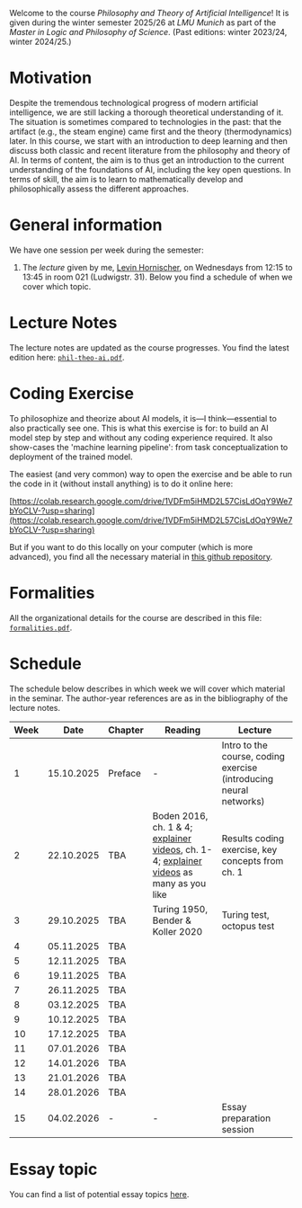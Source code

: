 Welcome to the course _Philosophy and Theory of Artificial Intelligence_! It is given during the winter semester 2025/26 at _LMU Munich_ as part of the _Master in Logic and Philosophy of Science_. (Past editions: winter 2023/24, winter 2024/25.)

# Motivation 

Despite the tremendous technological progress of modern artificial intelligence, we are still lacking a thorough theoretical understanding of it. The situation is sometimes compared to technologies in the past: that the artifact (e.g., the steam engine) came first and the theory (thermodynamics) later. In this course, we start with an introduction to deep learning and then discuss both classic and recent literature from the philosophy and theory of AI. In terms of content, the aim is to thus get an introduction to the current understanding of the foundations of AI, including the key open questions. In terms of skill, the aim is to learn to mathematically develop and philosophically assess the different approaches.

# General information

We have one session per week during the semester:

1. The _lecture_ given by me, [Levin Hornischer](https://www.mcmp.philosophie.uni-muenchen.de/people/faculty/hornischer_levin/index.html), on Wednesdays from 12:15 to 13:45 in room 021 (Ludwigstr. 31). Below you find a schedule of when we cover which topic. 


# Lecture Notes

The lecture notes are updated as the course progresses. You find the latest edition here: [`phil-theo-ai.pdf`](phil-theo-ai.pdf).


# Coding Exercise

To philosophize and theorize about AI models, it is—I think—essential to also practically see one. This is what this exercise is for: to build an AI model step by step and without any coding experience required. It also show-cases the 'machine learning pipeline': from task conceptualization to deployment of the trained model.

The easiest (and very common) way to open the exercise and be able to run the code in it (without install anything) is to do it online here:

[https://colab.research.google.com/drive/1VDFm5iHMD2L57CisLdOqY9We7bYoCLV-?usp=sharing](https://colab.research.google.com/drive/1VDFm5iHMD2L57CisLdOqY9We7bYoCLV-?usp=sharing)

But if you want to do this locally on your computer (which is more advanced), you find all the necessary material in [this github repository](https://github.com/LevinHornischer/PhilTheoAI/tree/main/CodingExercise).


# Formalities

All the organizational details for the course are described in this file: [`formalities.pdf`](formalities.pdf).


# Schedule

The schedule below describes in which week we will cover which material in the seminar. The author-year references are as in the bibliography of the lecture notes.


Week | Date       | Chapter | Reading | Lecture 
---  | ---        | ---     | ---     | --- 
 1   | 15.10.2025 | Preface | -       | Intro to the course, coding exercise (introducing neural networks)
 2   | 22.10.2025 | TBA     | Boden 2016, ch. 1 & 4; [explainer videos](https://www.youtube.com/playlist?list=PLZHQObOWTQDNU6R1_67000Dx_ZCJB-3pi), ch. 1-4; [explainer videos](https://www.youtube.com/watch?v=GvYYFloV0aA&list=PL8dPuuaLjXtO65LeD2p4_Sb5XQ51par_b&index=3) as many as you like  | Results coding exercise, key concepts from ch. 1 
 3   | 29.10.2025 | TBA     | Turing 1950, Bender & Koller 2020 | Turing test, octopus test
 4   | 05.11.2025 | TBA     |         |
 5   | 12.11.2025 | TBA     |         |
 6   | 19.11.2025 | TBA     |         |
 7   | 26.11.2025 | TBA     |         |
 8   | 03.12.2025 | TBA     |         |
 9   | 10.12.2025 | TBA     |         |
10   | 17.12.2025 | TBA     |         |
11   | 07.01.2026 | TBA     |         |
12   | 14.01.2026 | TBA     |         |
13   | 21.01.2026 | TBA     |         |
14   | 28.01.2026 | TBA     |         |
15   | 04.02.2026 | -       | -       | Essay preparation session


# Essay topic

You can find a list of potential essay topics [here](topics.md).
